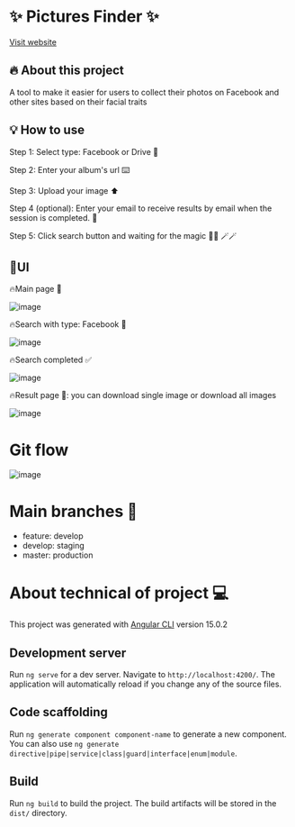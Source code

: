 # ✨ Pictures Finder ✨ 
[Visit website]( http://picturesfinder.software/)

## 🔥 About this project
A tool to make it easier for users to collect their photos on Facebook and other sites based on their facial traits

## 💡 How to use 
Step 1: Select type: Facebook or Drive 🔗

Step 2: Enter your album's url ⌨️	

Step 3: Upload your image ⬆️

Step 4 (optional): Enter your email to receive results by email when the session is completed. 📨

Step 5: Click search button and waiting for the magic 🧝‍♂️ 🪄🪄


## 🚨UI 


🔥Main page 📄

![image](https://user-images.githubusercontent.com/61351523/207105161-8235a3c3-6e70-4191-bf0e-d59638ec564e.png)



🔥Search with type: Facebook 🔎

![image](https://user-images.githubusercontent.com/61351523/207105494-a7cf4c02-0d37-4860-adb4-fa6e4545b039.png)



🔥Search completed ✅

![image](https://user-images.githubusercontent.com/61351523/207106129-b2a5696f-5d00-45e6-a8f0-b54c99232705.png)



🔥Result page 🏁: you can download single image or download all images 

![image](https://user-images.githubusercontent.com/61351523/207106007-12384fdc-329a-4ed8-99ba-a838a96f3e18.png)


# Git flow
![image](https://user-images.githubusercontent.com/61351523/207111972-4231d0ae-9566-4bf7-bba2-874b894169a2.png)

# Main branches 🌵
- feature: develop
- develop: staging
- master: production


# About technical of project 💻

This project was generated with [Angular CLI](https://github.com/angular/angular-cli) version 15.0.2

## Development server

Run `ng serve` for a dev server. Navigate to `http://localhost:4200/`. The application will automatically reload if you change any of the source files.

## Code scaffolding

Run `ng generate component component-name` to generate a new component. You can also use `ng generate directive|pipe|service|class|guard|interface|enum|module`.

## Build

Run `ng build` to build the project. The build artifacts will be stored in the `dist/` directory.



